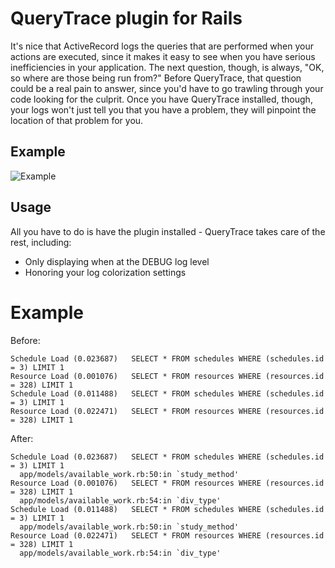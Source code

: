 # QueryTrace plugin for Rails

It's nice that ActiveRecord logs the queries that are performed when your actions are executed, 
since it makes it easy to see when you have serious inefficiencies in your application. The next 
question, though, is always, "OK, so where are those being run from?" Before QueryTrace, that 
question could be a real pain to answer, since you'd have to go trawling through your code looking
for the culprit. Once you have QueryTrace installed, though, your logs won't just tell you that you
have a problem, they will pinpoint the location of that problem for you.

## Example

![Example](http://snaps.atechmedia.com/skitched-20091103-180533.jpg)

## Usage

All you have to do is have the plugin installed - QueryTrace takes care of the rest, including:

* Only displaying when at the DEBUG log level
* Honoring your log colorization settings

# Example

Before:

    Schedule Load (0.023687)   SELECT * FROM schedules WHERE (schedules.id = 3) LIMIT 1
    Resource Load (0.001076)   SELECT * FROM resources WHERE (resources.id = 328) LIMIT 1
    Schedule Load (0.011488)   SELECT * FROM schedules WHERE (schedules.id = 3) LIMIT 1
    Resource Load (0.022471)   SELECT * FROM resources WHERE (resources.id = 328) LIMIT 1


After:

    Schedule Load (0.023687)   SELECT * FROM schedules WHERE (schedules.id = 3) LIMIT 1
      app/models/available_work.rb:50:in `study_method'
    Resource Load (0.001076)   SELECT * FROM resources WHERE (resources.id = 328) LIMIT 1
      app/models/available_work.rb:54:in `div_type'
    Schedule Load (0.011488)   SELECT * FROM schedules WHERE (schedules.id = 3) LIMIT 1
      app/models/available_work.rb:50:in `study_method'
    Resource Load (0.022471)   SELECT * FROM resources WHERE (resources.id = 328) LIMIT 1
      app/models/available_work.rb:54:in `div_type'
